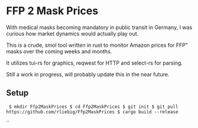 # FFP 2 Mask Prices

With medical masks becoming mandatory in public transit in Germany, I was curious how market dynamics would actually play out.

This is a crude, smol tool written in rust to monitor Amazon prices for FFP" masks over the coming weeks and months.

It utilizes tui-rs for graphics, reqwest for HTTP and select-rs for parsing.

Still a work in progress, will probably update this in the near future.

## Setup
``
$ mkdir Ffp2MaskPrices
$ cd Ffp2MaskPrices
$ git init
$ git pull https://github.com/rliebig/Ffp2MaskPrices
$ cargo build --release``

``

